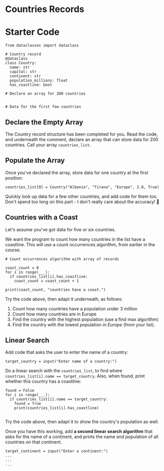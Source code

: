 # Countries Records

# Starter Code
```
from dataclasses import dataclass

# Country record
@dataclass
class Country:
  name: str
  capital: str
  continent: str
  population_millions: float
  has_coastline: bool

# Declare an array for 200 countries


# Data for the first few countries

```

## Declare the Empty Array
The Country record structure has been completed for you.
 Read the code, and underneath the comment, declare an array that can store data for 200 countries. Call your array `countries_list`.

## Populate the Array
Once you've declared the array, store data for one country at the first position:

```
countries_list[0] = Country("Albania", "Tirana", "Europe", 2.8, True)
```

Quickly look up data for a few other countries, and add code for them too. Don't spend too long on this part - I don't really care about the accuracy! 🤫


## Countries with a Coast
Let's assume you've got data for five or six countries.

We want the program to count how many countries in the list have a coastline. This will use a count occurrences algorithm, from earlier in the course.

```
# Count occurrences algorithm with array of records

coast_count = 0
for i in range(___):
  if countries_list[i].has_coastline:
    coast_count = coast_count + 1
    
print(coast_count, "countries have a coast.")
```

Try the code above, then adapt it underneath, as follows:

1. Count how many countries have a population under 3 million
2. Count how many countries are in Europe
3. Find the country with the highest population (use a find max algorithm)
4. Find the country with the lowest population _in Europe_ (from your list).

## Linear Search
Add code that asks the user to enter the name of a country:
```
target_country = input("Enter name of a country:")
```
Do a linear search with the `countries_list`, to find where `countries_list[i].name == target_country`. Also, when found, print whether this country has a coastline:
```
found = False
for i in range(___):
  if countries_list[i].name == target_country:
    found = True
    print(countries_list[i].has_coastline)
    
```
Try the code above, then adapt it to show the country's population as well.

Once you have this working, add **a second linear search algorithm** that asks for the name of a continent, and prints the name and population of all countries on that continent.
```
target_continent = input("Enter a continent:")
...
...
...
```


